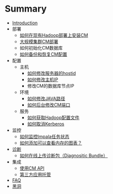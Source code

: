 # Summary

* [Introduction](README.md)
* 部署
   * [如何在现有Hadoop部署上安装CM](unmanagement_install.md)
   * [大规模集群CM部署](1k_node.md)
   * 如何初始化CM数据库
   * [如何备份和恢复CM配置](backup_restore_cm.md)
* 配置
   * 主机
       * [如何修改服务器的hostid](modify_hostid.md)
       * [如何修改主机IP](modify_ip.md)
       * 修改CM的数据库节点IP
   * 环境
       * [如何修改JAVA路径](java_path.md)
       * [如何后台修改CM端口](change_cm_port.md)
   * 服务
       * [如何获取Hadoop配置文件](hadoop_config_file.md)
       * [如何取消Kerberos](disable_kerberos.md)
* 监控
   * [如何监控Impala任务状态](monitor_impala.md)
   * [如何添加可以查看内存的图表？](memory_chart.md)
* [诊断](diag.md)
   * [如何在线上传诊断包（Diagnositic Bundle）](upload_bundle.md)
* 集成
   * [使用CM API](cm_api.md)
   * [第三方应用托管](3rd_party.md)
* [FAQ](faq.md)
* [黑洞](hei_dong.md)

